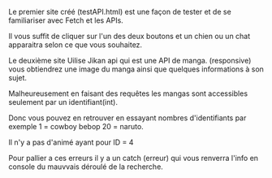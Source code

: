 Le premier site créé (testAPI.html) est une façon de tester et de se familiariser avec Fetch et les APIs.

Il vous suffit de cliquer sur l'un des deux boutons et un chien ou un chat apparaitra selon ce que vous souhaitez.

Le deuxième site Uilise Jikan api qui est une API de manga. (responsive)
vous obtiendrez une image du manga ainsi que quelques informations à son sujet.

Malheureusement en faisant des requêtes les mangas sont accessibles seulement par un identifiant(int).

Donc vous pouvez en retrouver en essayant nombres d'identifiants par exemple 1 = cowboy bebop 20 =  naruto.

Il n'y a pas d'animé ayant pour ID = 4 

Pour pallier a ces erreurs il y a un catch (erreur) qui vous renverra l'info en console du mauvvais déroulé de la recherche.
